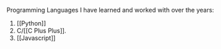 Programming Languages I have learned and worked with over the years:
1. [[Python]]
2. C/[[C Plus Plus]].
3. [[Javascript]]